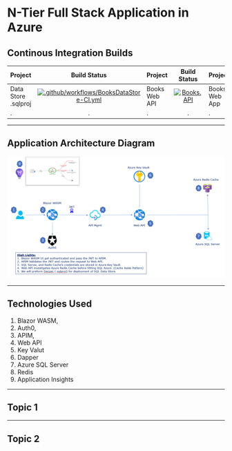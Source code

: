 # N-Tier Full Stack Application in Azure

## Continous Integration Builds

| Project      | Build Status |  Project      | Build Status |   Project      | Build Status | 
| :---        |    :----:   |  :---        |    :----:   |   :---        |    :----:   | 
| Data Store .sqlproj      | [![.github/workflows/BooksDataStore-CI.yml](https://github.com/vishipayyallore/blazorwasm-apim-api-sql-redis/actions/workflows/BooksDataStore-CI.yml/badge.svg)](https://github.com/vishipayyallore/blazorwasm-apim-api-sql-redis/actions/workflows/BooksDataStore-CI.yml)       | Books Web API   | [![Books.API](https://github.com/vishipayyallore/blazorwasm-apim-api-sql-redis/actions/workflows/Books.API-CI.yml/badge.svg)](https://github.com/vishipayyallore/blazorwasm-apim-api-sql-redis/actions/workflows/Books.API-CI.yml)     |  Books Web App   | [![Books.Web Blazor WASM](https://github.com/vishipayyallore/blazorwasm-apim-api-sql-redis/actions/workflows/Books.Web-CI.yml/badge.svg)](https://github.com/vishipayyallore/blazorwasm-apim-api-sql-redis/actions/workflows/Books.Web-CI.yml)        | 
|     .    |    .   |       .  |    .   |       .    |    .   | 
---
## Application Architecture Diagram

![Application Architecture](./documentation/images/ApplicationArchitecture.PNG "N-Tier Full Stack Application in Azure")

---

## Technologies Used

1. Blazor WASM, 
1. Auth0, 
1. APIM, 
1. Web API
1. Key Valut
1. Dapper 
1. Azure SQL Server 
1. Redis
1. Application Insights

---
## Topic 1

---
## Topic 2

